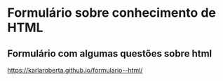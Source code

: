 # Formulário sobre conhecimento de HTML

## Formulário com algumas questões sobre html

https://karlaroberta.github.io/formulario--html/
